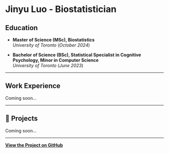 # Jinyu Luo - Biostatistician

## Education

- **Master of Science (MSc), Biostatistics**  
  *University of Toronto* (_October 2024_)

- **Bachelor of Science (BSc), Statistical Specialist in Cognitive Psychology, Minor in Computer Science**  
  *University of Toronto* (_June 2023_)

---

## Work Experience
Coming soon...

---

## 📂 Projects
Coming soon...

---

**[View the Project on GitHub](https://github.com/Jinyu-Luo/jinyuluo.github.io)**

